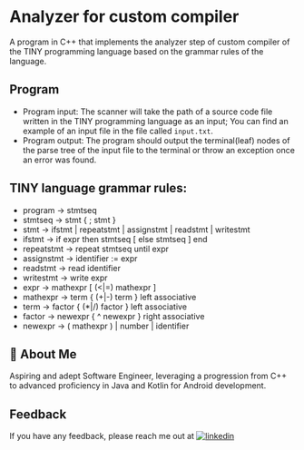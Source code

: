 
# Analyzer for custom compiler

A program in C++ that implements the analyzer step of custom compiler of the TINY programming language based on the grammar rules of the language.



## Program
- Program input: 
    The scanner will take the path of a source code file written in    the TINY programming language as an input; You can find an example of an input file in the file called `input.txt`.
- Program output: 
    The program should output the terminal(leaf) nodes of the parse tree of the input file to the terminal or throw an exception once an error was found. 
## TINY language grammar rules:

- program -> stmtseq
- stmtseq -> stmt { ; stmt }
- stmt -> ifstmt | repeatstmt | assignstmt | readstmt | writestmt
- ifstmt -> if expr then stmtseq [ else stmtseq ] end
- repeatstmt -> repeat stmtseq until expr
- assignstmt -> identifier := expr
- readstmt -> read identifier
- writestmt -> write expr
- expr -> mathexpr [ (<|=) mathexpr ]
- mathexpr -> term { (+|-) term }    left associative
- term -> factor { (*|/) factor }    left associative
- factor -> newexpr { ^ newexpr }    right associative
- newexpr -> ( mathexpr ) | number | identifier

## 🚀 About Me
Aspiring and adept Software Engineer, leveraging a progression from C++ to advanced proficiency in Java and Kotlin for Android development. 

## Feedback

If you have any feedback, please reach me out at 
[![linkedin](https://img.shields.io/badge/linkedin-0A66C2?style=for-the-badge&logo=linkedin&logoColor=white)](https://www.linkedin.com/in/abdelaziz-ashraf-4825ba173/)

